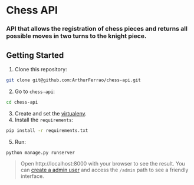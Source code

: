# Chess API

### API that allows the registration of chess pieces and returns all possible moves in two turns to the knight piece.


## Getting Started

1. Clone this repository: 
```bash
git clone git@github.com:ArthurFerrao/chess-api.git
```
2. Go to `chess-api`:
```bash
cd chess-api
```
3. Create and set the [virtualenv](https://docs.python.org/pt-br/3/tutorial/venv.html).
4. Install the `requirements`:
```bash
pip install -r requirements.txt 
```
5. Run:
```bash
python manage.py runserver
```

> Open http://localhost:8000 with your browser to see the result.
You can [create a admin user](https://docs.djangoproject.com/en/1.8/intro/tutorial02/) and access the `/admin` path to see a friendly interface.
